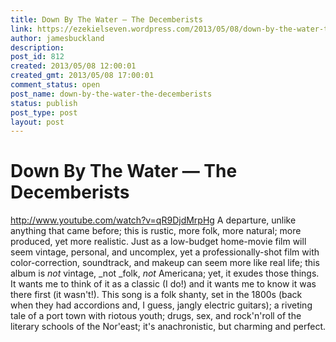 ```yaml
---
title: Down By The Water — The Decemberists
link: https://ezekielseven.wordpress.com/2013/05/08/down-by-the-water-the-decemberists/
author: jamesbuckland
description: 
post_id: 812
created: 2013/05/08 12:00:01
created_gmt: 2013/05/08 17:00:01
comment_status: open
post_name: down-by-the-water-the-decemberists
status: publish
post_type: post
layout: post
---
```


# Down By The Water — The Decemberists

http://www.youtube.com/watch?v=qR9DjdMrpHg A departure, unlike anything that came before; this is rustic, more folk, more natural; more produced, yet more realistic. Just as a low-budget home-movie film will seem vintage, personal, and uncomplex, yet a professionally-shot film with color-correction, soundtrack, and makeup can seem more like real life; this album is _not_ vintage, _not _folk, _not_ Americana; yet, it exudes those things. It wants me to think of it as a classic (I do!) and it wants me to know it was there first (it wasn't!). This song is a folk shanty, set in the 1800s (back when they had accordions and, I guess, jangly electric guitars); a riveting tale of a port town with riotous youth; drugs, sex, and rock'n'roll of the literary schools of the Nor'east; it's anachronistic, but charming and perfect.